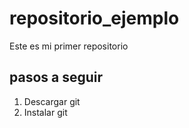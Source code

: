 # repositorio_ejemplo
Este es mi primer repositorio
## pasos a seguir
1. Descargar git
2. Instalar git
